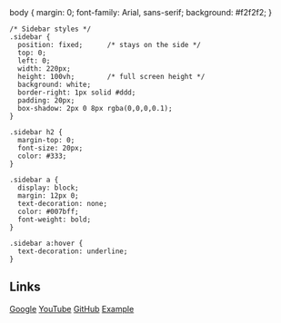 
  <title>Simple Sidebar</title>
    body {
      margin: 0;
      font-family: Arial, sans-serif;
      background: #f2f2f2;
    }

    /* Sidebar styles */
    .sidebar {
      position: fixed;      /* stays on the side */
      top: 0;
      left: 0;
      width: 220px;
      height: 100vh;        /* full screen height */
      background: white;
      border-right: 1px solid #ddd;
      padding: 20px;
      box-shadow: 2px 0 8px rgba(0,0,0,0.1);
    }

    .sidebar h2 {
      margin-top: 0;
      font-size: 20px;
      color: #333;
    }

    .sidebar a {
      display: block;
      margin: 12px 0;
      text-decoration: none;
      color: #007bff;
      font-weight: bold;
    }

    .sidebar a:hover {
      text-decoration: underline;
    }
  

  <!-- Sidebar -->
  <div class="sidebar">
    <h2>Links</h2>
    <a href="https://google.com" target="_blank">Google</a>
    <a href="https://youtube.com" target="_blank">YouTube</a>
    <a href="https://github.com" target="_blank">GitHub</a>
    <a href="https://example.com" target="_blank">Example</a>
  </div>

